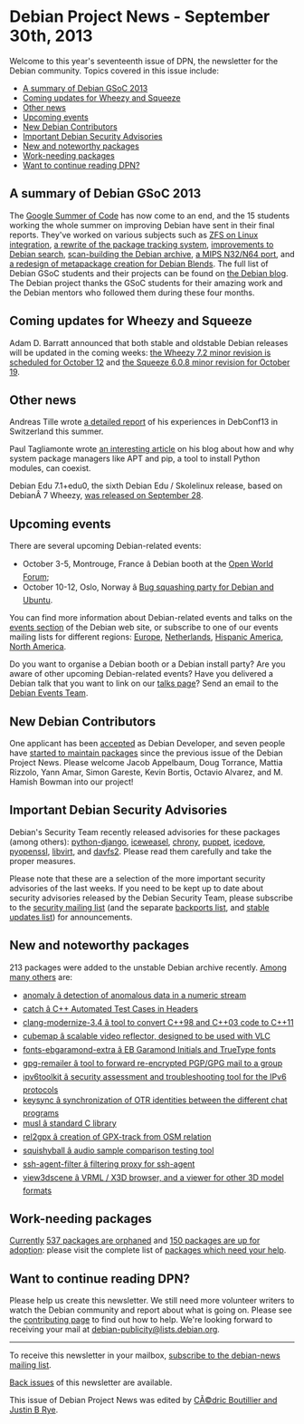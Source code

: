 
Debian Project News - September 30th, 2013
==========================================


Welcome to this year's seventeenth issue of DPN, the newsletter for the Debian community. Topics covered in this issue include:


* [A summary of Debian GSoC 2013](https://www.debian.org/News/weekly/2013/17/#gsoc)
* [Coming updates for Wheezy and Squeeze](https://www.debian.org/News/weekly/2013/17/#releases)
* [Other news](https://www.debian.org/News/weekly/2013/17/#other)
* [Upcoming events](https://www.debian.org/News/weekly/2013/17/#events)
* [New Debian Contributors](https://www.debian.org/News/weekly/2013/17/#newcontributors)
* [Important Debian Security Advisories](https://www.debian.org/News/weekly/2013/17/#dsa)
* [New and noteworthy packages](https://www.debian.org/News/weekly/2013/17/#nnwp)
* [Work-needing packages](https://www.debian.org/News/weekly/2013/17/#wnpp)
* [Want to continue reading DPN?](https://www.debian.org/News/weekly/2013/17/#continuedpn)


A summary of Debian GSoC 2013
-----------------------------



The [Google Summer of Code](https://developers.google.com/open-source/soc/)
has now come to an end, and the 15 students working the whole summer on
improving Debian have sent in their final reports. They've worked on various subjects
such as
[ZFS
on Linux integration](http://lists.alioth.debian.org/pipermail/soc-coordination/2013-September/001888.html),
[a
rewrite of the package tracking system](http://lists.alioth.debian.org/pipermail/soc-coordination/2013-September/001884.html),
[improvements
to Debian search](http://lists.alioth.debian.org/pipermail/soc-coordination/2013-September/001879.html),
[scan-building
the Debian archive](http://lists.alioth.debian.org/pipermail/soc-coordination/2013-September/001881.html),
[a
MIPS N32/N64 port](http://lists.alioth.debian.org/pipermail/soc-coordination/2013-September/001889.html), and
[a
redesign of metapackage creation for Debian Blends](http://lists.alioth.debian.org/pipermail/soc-coordination/2013-September/001873.html).
The full list of Debian GSoC students and their projects can be found on
[the
Debian blog](https://bits.debian.org/2013/05/welcome-gsoc-students-2013.html).
The Debian project thanks the GSoC students for their amazing work and the Debian
mentors who followed them during these four months.



Coming updates for Wheezy and Squeeze
-------------------------------------



Adam D. Barratt announced that both stable and oldstable Debian releases will
be updated in the coming weeks:
[the
Wheezy 7.2 minor revision is scheduled for October 12](https://lists.debian.org/debian-project/2013/09/msg00089.html)
and
[the
Squeeze 6.0.8 minor revision for October 19](https://lists.debian.org/debian-project/2013/09/msg00090.html).



Other news
----------



Andreas Tille wrote
[a
detailed report](http://debianmed.blogspot.fr/2013/09/debconf-13-report-by-andreas-tille.html) of his experiences in DebConf13 in Switzerland this summer.




Paul Tagliamonte wrote
[an interesting article](http://notes.pault.ag/debian-python/)
on his blog about how and why system package managers like APT and
pip, a tool to install Python modules, can coexist.




Debian Edu 7.1+edu0, the sixth Debian Edu / Skolelinux release,
based on DebianÂ 7 Wheezy,
[was released on September 28](https://www.debian.org/News/2013/20130928).



Upcoming events
---------------


There are several upcoming Debian-related events:


* October 3-5, Montrouge, France â Debian booth at the [Open World Forum](https://wiki.debian.org/DebianEvents/fr/2013/OWF);
* October 10-12, Oslo, Norway â [Bug squashing party for Debian and Ubuntu](https://wiki.debian.org/BSP/2013/10/12/no/Oslo).



You can find more information about Debian-related events and talks
on the [events section](https://www.debian.org/events) of the Debian web site,
or subscribe to one of our events mailing lists for different regions:
[Europe](https://lists.debian.org/debian-events-eu),
[Netherlands](https://lists.debian.org/debian-events-nl),
[Hispanic America](https://lists.debian.org/debian-events-ha),
[North America](https://lists.debian.org/debian-events-na).



Do you want to organise a Debian booth or a Debian install party?
Are you aware of other upcoming Debian-related events?
Have you delivered a Debian talk that you want to link on our
[talks page](https://www.debian.org/events/talks)?
Send an email to the [Debian Events Team](mailto:events@debian.org).



New Debian Contributors
-----------------------



One applicant has been
[accepted](https://nm.debian.org/public/nmlist#done)
 as Debian Developer, and
seven people have [started
 to maintain packages](https://udd.debian.org/cgi-bin/new-maintainers.cgi) since the previous issue of the Debian
 Project News. Please welcome
Jacob Appelbaum,
Doug Torrance,
Mattia Rizzolo,
Yann Amar,
Simon Gareste,
Kevin Bortis,
Octavio Alvarez,
and
M. Hamish Bowman
 into our project!


Important Debian Security Advisories
------------------------------------


Debian's Security Team recently released
 advisories for these packages (among others):
[python-django](https://www.debian.org/security/2013/dsa-2758),
[iceweasel](https://www.debian.org/security/2013/dsa-2759),
[chrony](https://www.debian.org/security/2013/dsa-2760),
[puppet](https://www.debian.org/security/2013/dsa-2761),
[icedove](https://www.debian.org/security/2013/dsa-2762),
[pyopenssl](https://www.debian.org/security/2013/dsa-2763),
[libvirt](https://www.debian.org/security/2013/dsa-2764), and
[davfs2](https://www.debian.org/security/2013/dsa-2765).
 Please read them carefully and take the proper measures.


Please note that these are a selection of the more important security
advisories of the last weeks. If you need to be kept up to date about
security advisories released by the Debian Security Team, please
subscribe to the [security mailing
list](https://lists.debian.org/debian-security-announce/) (and the separate [backports
list](https://lists.debian.org/debian-backports-announce/), and [stable updates
list](https://lists.debian.org/debian-stable-announce/)) for announcements.



New and noteworthy packages
---------------------------



213 packages were added to the unstable Debian archive
recently. [Among
many others](https://packages.debian.org/unstable/main/newpkg) are:


* [anomaly â detection of anomalous data in a numeric stream](https://packages.debian.org/unstable/main/anomaly)
* [catch â C++ Automated Test Cases in Headers](https://packages.debian.org/unstable/main/catch)
* [clang-modernize-3.4 â tool to convert C++98 and C++03 code to C++11](https://packages.debian.org/unstable/main/clang-modernize-3.4)
* [cubemap â scalable video reflector, designed to be used with VLC](https://packages.debian.org/unstable/main/cubemap)
* [fonts-ebgaramond-extra â EB Garamond Initials and TrueType fonts](https://packages.debian.org/unstable/main/fonts-ebgaramond-extra)
* [gpg-remailer â tool to forward re-encrypted PGP/GPG mail to a group](https://packages.debian.org/unstable/main/gpg-remailer)
* [ipv6toolkit â security assessment and troubleshooting tool for the IPv6 protocols](https://packages.debian.org/unstable/main/ipv6toolkit)
* [keysync â synchronization of OTR identities between the different chat programs](https://packages.debian.org/unstable/main/keysync)
* [musl â standard C library](https://packages.debian.org/unstable/main/musl)
* [rel2gpx â creation of GPX-track from OSM relation](https://packages.debian.org/unstable/main/rel2gpx)
* [squishyball â audio sample comparison testing tool](https://packages.debian.org/unstable/main/squishyball)
* [ssh-agent-filter â filtering proxy for ssh-agent](https://packages.debian.org/unstable/main/ssh-agent-filter)
* [view3dscene â VRML / X3D browser, and a viewer for other 3D model formats](https://packages.debian.org/unstable/main/view3dscene)


Work-needing packages
---------------------


[Currently](https://lists.debian.org/debian-devel/2013/09/msg00551.html) [537 packages are orphaned](https://www.debian.org/devel/wnpp/orphaned) and [150 packages are up for adoption](https://www.debian.org/devel/wnpp/rfa): please visit the complete list of [packages which need your help](https://www.debian.org/devel/wnpp/help_requested).


Want to continue reading DPN?
-----------------------------


Please help us create this newsletter. We still need more volunteer writers to watch the Debian community and report about what is going on. Please see the [contributing page](https://wiki.debian.org/ProjectNews/HowToContribute) to find out how to help. We're looking forward to receiving your mail at [debian-publicity@lists.debian.org](mailto:debian-publicity@lists.debian.org).




---



 To receive this newsletter in your mailbox, [subscribe to the debian-news mailing list](https://lists.debian.org/debian-news/).



[Back issues](https://www.debian.org/News/weekly/) of this newsletter are available.



This issue of Debian Project News was edited by [CÃ©dric Boutillier and Justin B Rye](mailto:debian-publicity@lists.debian.org).




